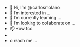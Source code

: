 - 👋 Hi, I’m @jcarlosmolano
- 👀 I’m interested in ...
- 🌱 I’m currently learning ...
- 💞️ I’m looking to collaborate on ...
- 📫 How tcc
- 
- o reach me ...

<!---
jcarlosmolano/jcarlosmolano is a ✨ special ✨ repository because its `README.md` (this file) appears on your GitHub profile.
You can click the Preview link to take a look at your changes.
--->
